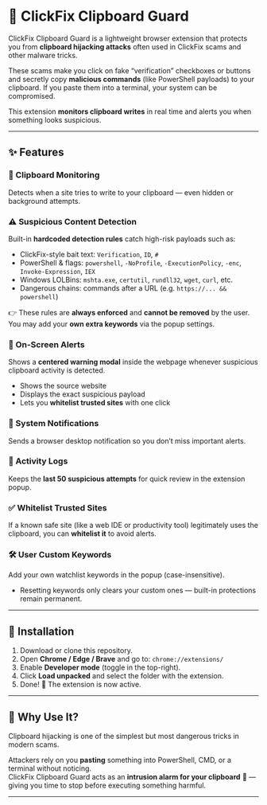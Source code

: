 
# 🚨 ClickFix Clipboard Guard

ClickFix Clipboard Guard is a lightweight browser extension that protects you from **clipboard hijacking attacks** often used in ClickFix scams and other malware tricks.

These scams make you click on fake “verification” checkboxes or buttons and secretly copy **malicious commands** (like PowerShell payloads) to your clipboard. If you paste them into a terminal, your system can be compromised.

This extension **monitors clipboard writes** in real time and alerts you when something looks suspicious.

---

## ✨ Features

### 🔎 Clipboard Monitoring  
Detects when a site tries to write to your clipboard — even hidden or background attempts.

### ⚠ Suspicious Content Detection  
Built-in **hardcoded detection rules** catch high-risk payloads such as:  

- ClickFix-style bait text: `Verification`, `ID`, `#`  
- PowerShell & flags: `powershell`, `-NoProfile`, `-ExecutionPolicy`, `-enc`, `Invoke-Expression`, `IEX`  
- Windows LOLBins: `mshta.exe`, `certutil`, `rundll32`, `wget`, `curl`, etc.  
- Dangerous chains: commands after a URL (e.g. `https://... && powershell`)  

👉 These rules are **always enforced** and **cannot be removed** by the user.  
You may add your **own extra keywords** via the popup settings.

### 📢 On-Screen Alerts  
Shows a **centered warning modal** inside the webpage whenever suspicious clipboard activity is detected.  
- Shows the source website  
- Displays the exact suspicious payload  
- Lets you **whitelist trusted sites** with one click  

### 🔔 System Notifications  
Sends a browser desktop notification so you don’t miss important alerts.

### 📜 Activity Logs  
Keeps the **last 50 suspicious attempts** for quick review in the extension popup.

### ✅ Whitelist Trusted Sites  
If a known safe site (like a web IDE or productivity tool) legitimately uses the clipboard, you can **whitelist it** to avoid alerts.

### 🛠️ User Custom Keywords  
Add your own watchlist keywords in the popup (case-insensitive).  
- Resetting keywords only clears your custom ones — built-in protections remain permanent.

---

## 📂 Installation

1. Download or clone this repository.  
2. Open **Chrome / Edge / Brave** and go to: `chrome://extensions/`  
3. Enable **Developer mode** (toggle in the top-right).  
4. Click **Load unpacked** and select the folder with the extension.  
5. Done! 🎉 The extension is now active.

---

## 🔐 Why Use It?

Clipboard hijacking is one of the simplest but most dangerous tricks in modern scams.  

Attackers rely on you **pasting** something into PowerShell, CMD, or a terminal without noticing.  
ClickFix Clipboard Guard acts as an **intrusion alarm for your clipboard** 🚨 — giving you time to stop before executing something harmful.

---

